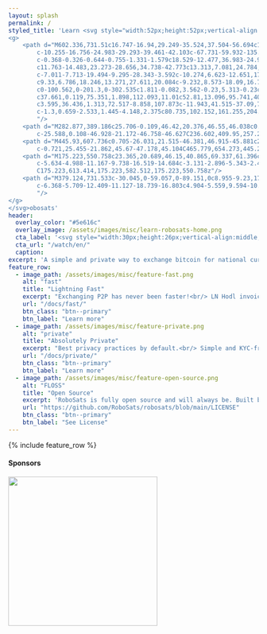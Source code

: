 ```yaml
---
layout: splash
permalink: /
styled_title: 'Learn <svg style="width:52px;height:52px;vertical-align:middle;fill:currentColor;position:relative;top:-8px;filter:drop-shadow(1px 1px 2px rgb(0 0 0 / 0.4))" version="1.1" id="Layer_1" xmlns="http://www.w3.org/2000/svg" xmlns:xlink="http://www.w3.org/1999/xlink" viewBox="0 0 850 650" enable-background="new 0 0 850 650" xml:space="preserve">
<g>
	<path d="M602.336,731.51c16.747-16.94,29.249-35.524,37.504-56.694c18.792-48.193,16.967-94.996-10.46-139.81
		c-10.255-16.756-24.983-29.293-39.461-42.103c-67.731-59.932-135.412-119.919-203.104-179.895
		c-0.368-0.326-0.644-0.755-1.331-1.579c18.529-12.477,36.983-24.903,55.872-37.62c-9.61-6.799-18.917-13.385-28.648-20.27
		c11.763-14.483,23.273-28.656,34.738-42.773c13.313,7.081,24.784,5.523,32.075-4.132c6.395-8.467,5.794-20.59-1.412-28.52
		c-7.011-7.713-19.494-9.295-28.343-3.592c-10.274,6.623-12.651,17.652-6.576,31.65c-22.681,16.451-45.436,32.955-68.921,49.989
		c9.33,6.786,18.246,13.271,27.611,20.084c-9.232,8.573-18.09,16.797-27.064,25.131c-68.348-47.917-134.895-38.158-199.771,10.745
		c0-100.562,0-201.3,0-302.535c1.811-0.082,3.562-0.23,5.313-0.23c97.991-0.011,195.983-0.214,293.973,0.094
		c37.661,0.119,75.351,1.898,112.093,11.01c52.81,13.096,95.741,40.904,125.379,87.462c13.802,21.681,20.643,45.764,23.136,71.039
		c3.595,36.436,1.313,72.517-8.858,107.873c-11.943,41.515-37.09,74.011-69.641,101.357c-16.133,13.552-33.803,24.811-52.581,34.343
		c-1.3,0.659-2.533,1.445-4.148,2.375c80.735,102.152,161.255,204.034,242.318,306.6C761.843,731.51,682.637,731.51,602.336,731.51z
		"/>
	<path d="M282.877,389.186c25.706-0.109,46.42,20.376,46.55,46.038c0.131,25.994-20.404,46.852-46.238,46.96
		c-25.588,0.108-46.928-21.172-46.758-46.627C236.602,409.95,257.291,389.295,282.877,389.186z"/>
	<path d="M445.93,607.736c0.705-26.031,21.515-46.381,46.915-45.881c26.295,0.52,46.657,21.756,45.918,47.887
		c-0.721,25.455-21.862,45.67-47.178,45.104C465.779,654.273,445.244,633.082,445.93,607.736z"/>
	<path d="M175.223,550.758c23.365,20.689,46.15,40.865,69.337,61.396c-4.974,5.619-9.792,11.063-14.91,16.846
		c-5.634-4.988-11.167-9.738-16.519-14.684c-3.131-2.896-5.343-2.492-8.415,0.467c-9.944,9.58-20.234,18.801-29.493,27.332
		C175.223,613.414,175.223,582.512,175.223,550.758z"/>
	<path d="M379.124,731.533c-30.045,0-59.057,0-89.151,0c8.955-9.23,17.236-17.769,25.724-26.519
		c-6.368-5.709-12.409-11.127-18.739-16.803c4.904-5.559,9.594-10.877,14.65-16.608C334.013,691.492,356.2,711.186,379.124,731.533z
		"/>
</g>
</svg>obosats'
header:
  overlay_color: "#5e616c"
  overlay_image: /assets/images/misc/learn-robosats-home.png
  cta_label: '<svg style="width:30px;height:26px;vertical-align:middle;fill:currentColor;filter:drop-shadow(1px 1px 2px rgb(0 0 0 / 0.4))" xmlns="http://www.w3.org/2000/svg" viewBox="0 0 512 512"><path d="M188.3 147.1C195.8 142.8 205.1 142.1 212.5 147.5L356.5 235.5C363.6 239.9 368 247.6 368 256C368 264.4 363.6 272.1 356.5 276.5L212.5 364.5C205.1 369 195.8 369.2 188.3 364.9C180.7 360.7 176 352.7 176 344V167.1C176 159.3 180.7 151.3 188.3 147.1V147.1zM512 256C512 397.4 397.4 512 256 512C114.6 512 0 397.4 0 256C0 114.6 114.6 0 256 0C397.4 0 512 114.6 512 256zM256 48C141.1 48 48 141.1 48 256C48 370.9 141.1 464 256 464C370.9 464 464 370.9 464 256C464 141.1 370.9 48 256 48z"/></svg> Learn How to Use Now'
  cta_url: "/watch/en/"
  caption:
excerpt: 'A simple and private way to exchange bitcoin for national currencies.<br /> <svg style="width:26px;height:26px;vertical-align:middle;fill:currentColor;filter:drop-shadow(1px 1px 2px rgb(0 0 0 / 0.4))" xmlns="http://www.w3.org/2000/svg" viewBox="0 0 384 512"><!--! Font Awesome Free 6.1.1 by @fontawesome - https://fontawesome.com License - https://fontawesome.com/license/free (Icons: CC BY 4.0, Fonts: SIL OFL 1.1, Code: MIT License) Copyright 2022 Fonticons, Inc. --><path d="M240.5 224H352C365.3 224 377.3 232.3 381.1 244.7C386.6 257.2 383.1 271.3 373.1 280.1L117.1 504.1C105.8 513.9 89.27 514.7 77.19 505.9C65.1 497.1 60.7 481.1 66.59 467.4L143.5 288H31.1C18.67 288 6.733 279.7 2.044 267.3C-2.645 254.8 .8944 240.7 10.93 231.9L266.9 7.918C278.2-1.92 294.7-2.669 306.8 6.114C318.9 14.9 323.3 30.87 317.4 44.61L240.5 224z"/></svg><small> <a href="https://robosats.com">Use RoboSats with Tor Browser</a></small> <br/> <svg style="width:26px;height:26px;vertical-align:middle;fill:currentColor;filter:drop-shadow(1px 1px 2px rgb(0 0 0 / 0.4))" xmlns="http://www.w3.org/2000/svg" viewBox="0 0 480 512"><!--! Font Awesome Free 6.1.1 by @fontawesome - https://fontawesome.com License - https://fontawesome.com/license/free (Icons: CC BY 4.0, Fonts: SIL OFL 1.1, Code: MIT License) Copyright 2022 Fonticons, Inc. --><path d="M186.1 328.7c0 20.9-10.9 55.1-36.7 55.1s-36.7-34.2-36.7-55.1 10.9-55.1 36.7-55.1 36.7 34.2 36.7 55.1zM480 278.2c0 31.9-3.2 65.7-17.5 95-37.9 76.6-142.1 74.8-216.7 74.8-75.8 0-186.2 2.7-225.6-74.8-14.6-29-20.2-63.1-20.2-95 0-41.9 13.9-81.5 41.5-113.6-5.2-15.8-7.7-32.4-7.7-48.8 0-21.5 4.9-32.3 14.6-51.8 45.3 0 74.3 9 108.8 36 29-6.9 58.8-10 88.7-10 27 0 54.2 2.9 80.4 9.2 34-26.7 63-35.2 107.8-35.2 9.8 19.5 14.6 30.3 14.6 51.8 0 16.4-2.6 32.7-7.7 48.2 27.5 32.4 39 72.3 39 114.2zm-64.3 50.5c0-43.9-26.7-82.6-73.5-82.6-18.9 0-37 3.4-56 6-14.9 2.3-29.8 3.2-45.1 3.2-15.2 0-30.1-.9-45.1-3.2-18.7-2.6-37-6-56-6-46.8 0-73.5 38.7-73.5 82.6 0 87.8 80.4 101.3 150.4 101.3h48.2c70.3 0 150.6-13.4 150.6-101.3zm-82.6-55.1c-25.8 0-36.7 34.2-36.7 55.1s10.9 55.1 36.7 55.1 36.7-34.2 36.7-55.1-10.9-55.1-36.7-55.1z"/></svg><small> <a href="https://github.com/RoboSats/robosats">GitHub Project Page</a></small>'
feature_row:
  - image_path: /assets/images/misc/feature-fast.png
    alt: "fast"
    title: "Lightning Fast"
    excerpt: "Exchanging P2P has never been faster!<br/> LN Hodl invoices serve as bonds & escrows for high assurance and speed. From start to finish before the next block is mined!"
    url: "/docs/fast/"
    btn_class: "btn--primary"
    btn_label: "Learn more"
  - image_path: /assets/images/misc/feature-private.png
    alt: "private"
    title: "Absolutely Private"
    excerpt: "Best privacy practices by default.<br/> Simple and KYC-free. You will generate a random Robot avatar for a single use. The exchange is Tor-only.<br/>"
    url: "/docs/private/"
    btn_class: "btn--primary"
    btn_label: "Learn more"
  - image_path: /assets/images/misc/feature-open-source.png
    alt: "FLOSS"
    title: "Open Source"
    excerpt: 'RoboSats is fully open source and will always be. Built by Robots just like you!{::nomarkdown}<div style="content-align:center"><p style="margin-top: -5px;margin-bottom: 0px"><iframe style="display: inline-block;" src="https://ghbtns.com/github-btn.html?user=reckless-satoshi&repo=robosats&type=star&count=true&size=large" frameborder="0" scrolling="0" width="150px" height="30px"></iframe><iframe style="display: inline-block;" src="https://ghbtns.com/github-btn.html?user=reckless-satoshi&repo=robosats&type=fork&count=true&size=large" frameborder="0" scrolling="0" width="150px" height="30px"></iframe></p></div>{:/nomarkdown}'
    url: "https://github.com/RoboSats/robosats/blob/main/LICENSE"
    btn_class: "btn--primary"
    btn_label: "See License"
---
```

{% include feature_row %}

#### Sponsors
<img src="/assets/images/sponsors/hrf.png" width="300px"/>
